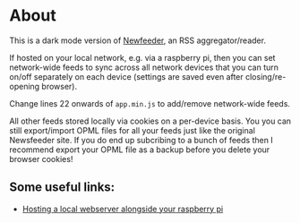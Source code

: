 # About

This is a dark mode version of [Newfeeder](https://newsfeeder.esstudio.site/), an RSS aggregator/reader. 

If hosted on your local network, e.g. via a raspberry pi, then you can set network-wide feeds to sync across all network devices that you can turn on/off separately on each device (settings are saved even after closing/re-opening browser).

Change lines 22 onwards of ``app.min.js`` to add/remove network-wide feeds.

All other feeds stored locally via cookies on a per-device basis. You you can still export/import OPML files for all your feeds just like the original Newsfeeder site. If you do end up subcribing to a bunch of feeds then I recommend export your OPML file as a backup before you delete your browser cookies! 

## Some useful links:

- [Hosting a local webserver alongside your raspberry pi](https://discourse.pi-hole.net/t/host-website-alongside-pi-hole-interface/31832)
